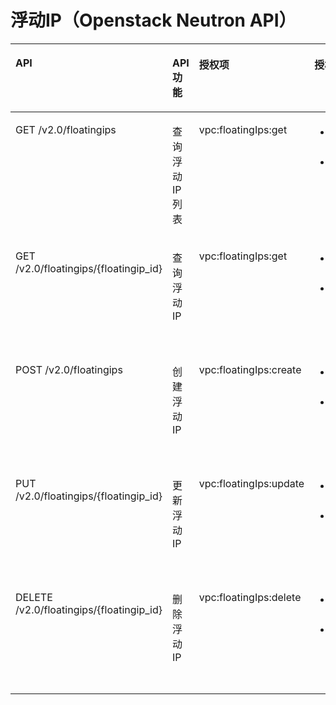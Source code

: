 # 浮动IP（Openstack Neutron API）<a name="ZH-CN_TOPIC_0201534306"></a>

<a name="table620116613438"></a>
<table><thead align="left"><tr id="row122422612431"><th class="cellrowborder" valign="top" width="27.272727272727277%" id="mcps1.1.5.1.1"><p id="p18242167434"><a name="p18242167434"></a><a name="p18242167434"></a>API</p>
</th>
<th class="cellrowborder" valign="top" width="12.121212121212121%" id="mcps1.1.5.1.2"><p id="p1742017470614"><a name="p1742017470614"></a><a name="p1742017470614"></a>API功能</p>
</th>
<th class="cellrowborder" valign="top" width="18.181818181818183%" id="mcps1.1.5.1.3"><p id="p132426674312"><a name="p132426674312"></a><a name="p132426674312"></a>授权项</p>
</th>
<th class="cellrowborder" valign="top" width="42.42424242424242%" id="mcps1.1.5.1.4"><p id="p1366363695811"><a name="p1366363695811"></a><a name="p1366363695811"></a>授权项作用域</p>
</th>
</tr>
</thead>
<tbody><tr id="row11242186124315"><td class="cellrowborder" valign="top" width="27.272727272727277%" headers="mcps1.1.5.1.1 "><p id="p16242156154311"><a name="p16242156154311"></a><a name="p16242156154311"></a>GET /v2.0/floatingips</p>
</td>
<td class="cellrowborder" valign="top" width="12.121212121212121%" headers="mcps1.1.5.1.2 "><p id="p1942012471564"><a name="p1942012471564"></a><a name="p1942012471564"></a>查询浮动IP列表</p>
</td>
<td class="cellrowborder" valign="top" width="18.181818181818183%" headers="mcps1.1.5.1.3 "><p id="p5358141413439"><a name="p5358141413439"></a><a name="p5358141413439"></a>vpc:floatingIps:get</p>
</td>
<td class="cellrowborder" valign="top" width="42.42424242424242%" headers="mcps1.1.5.1.4 "><a name="ul66241846203119"></a><a name="ul66241846203119"></a><ul id="ul66241846203119"><li>支持：项目（Project）</li><li>不支持：企业项目（Enterprise Project）</li></ul>
</td>
</tr>
<tr id="row1424216134314"><td class="cellrowborder" valign="top" width="27.272727272727277%" headers="mcps1.1.5.1.1 "><p id="p1124219664317"><a name="p1124219664317"></a><a name="p1124219664317"></a>GET /v2.0/floatingips/{floatingip_id}</p>
</td>
<td class="cellrowborder" valign="top" width="12.121212121212121%" headers="mcps1.1.5.1.2 "><p id="p9420164712614"><a name="p9420164712614"></a><a name="p9420164712614"></a>查询浮动IP</p>
</td>
<td class="cellrowborder" valign="top" width="18.181818181818183%" headers="mcps1.1.5.1.3 "><p id="p1818716161433"><a name="p1818716161433"></a><a name="p1818716161433"></a>vpc:floatingIps:get</p>
</td>
<td class="cellrowborder" valign="top" width="42.42424242424242%" headers="mcps1.1.5.1.4 "><a name="ul95023481322"></a><a name="ul95023481322"></a><ul id="ul95023481322"><li>支持：项目（Project）</li><li>不支持：企业项目（Enterprise Project）</li></ul>
</td>
</tr>
<tr id="row192471262439"><td class="cellrowborder" valign="top" width="27.272727272727277%" headers="mcps1.1.5.1.1 "><p id="p92473619434"><a name="p92473619434"></a><a name="p92473619434"></a>POST /v2.0/floatingips</p>
</td>
<td class="cellrowborder" valign="top" width="12.121212121212121%" headers="mcps1.1.5.1.2 "><p id="p13420547366"><a name="p13420547366"></a><a name="p13420547366"></a>创建浮动IP</p>
</td>
<td class="cellrowborder" valign="top" width="18.181818181818183%" headers="mcps1.1.5.1.3 "><p id="p142981517134319"><a name="p142981517134319"></a><a name="p142981517134319"></a>vpc:floatingIps:create</p>
</td>
<td class="cellrowborder" valign="top" width="42.42424242424242%" headers="mcps1.1.5.1.4 "><a name="ul15513950173211"></a><a name="ul15513950173211"></a><ul id="ul15513950173211"><li>支持：项目（Project）</li><li>不支持：企业项目（Enterprise Project）</li></ul>
</td>
</tr>
<tr id="row1724719674312"><td class="cellrowborder" valign="top" width="27.272727272727277%" headers="mcps1.1.5.1.1 "><p id="p1224756134320"><a name="p1224756134320"></a><a name="p1224756134320"></a>PUT /v2.0/floatingips/{floatingip_id}</p>
</td>
<td class="cellrowborder" valign="top" width="12.121212121212121%" headers="mcps1.1.5.1.2 "><p id="p16420347065"><a name="p16420347065"></a><a name="p16420347065"></a>更新浮动IP</p>
</td>
<td class="cellrowborder" valign="top" width="18.181818181818183%" headers="mcps1.1.5.1.3 "><p id="p17326101812436"><a name="p17326101812436"></a><a name="p17326101812436"></a>vpc:floatingIps:update</p>
</td>
<td class="cellrowborder" valign="top" width="42.42424242424242%" headers="mcps1.1.5.1.4 "><a name="ul33641652103217"></a><a name="ul33641652103217"></a><ul id="ul33641652103217"><li>支持：项目（Project）</li><li>不支持：企业项目（Enterprise Project）</li></ul>
</td>
</tr>
<tr id="row102470615434"><td class="cellrowborder" valign="top" width="27.272727272727277%" headers="mcps1.1.5.1.1 "><p id="p9247126204318"><a name="p9247126204318"></a><a name="p9247126204318"></a>DELETE /v2.0/floatingips/{floatingip_id}</p>
</td>
<td class="cellrowborder" valign="top" width="12.121212121212121%" headers="mcps1.1.5.1.2 "><p id="p1542119471269"><a name="p1542119471269"></a><a name="p1542119471269"></a>删除浮动IP</p>
</td>
<td class="cellrowborder" valign="top" width="18.181818181818183%" headers="mcps1.1.5.1.3 "><p id="p64451919134314"><a name="p64451919134314"></a><a name="p64451919134314"></a>vpc:floatingIps:delete</p>
</td>
<td class="cellrowborder" valign="top" width="42.42424242424242%" headers="mcps1.1.5.1.4 "><a name="ul185134914469"></a><a name="ul185134914469"></a><ul id="ul185134914469"><li>支持：项目（Project）</li><li>不支持：企业项目（Enterprise Project）</li></ul>
</td>
</tr>
</tbody>
</table>

